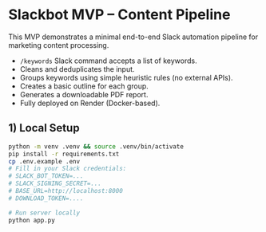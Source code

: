 # Slackbot MVP – Content Pipeline

This MVP demonstrates a minimal end-to-end Slack automation pipeline for marketing content processing.

- `/keywords` Slack command accepts a list of keywords.
- Cleans and deduplicates the input.
- Groups keywords using simple heuristic rules (no external APIs).
- Creates a basic outline for each group.
- Generates a downloadable PDF report.
- Fully deployed on Render (Docker-based).

## 1) Local Setup

```bash
python -m venv .venv && source .venv/bin/activate
pip install -r requirements.txt
cp .env.example .env
# Fill in your Slack credentials:
# SLACK_BOT_TOKEN=...
# SLACK_SIGNING_SECRET=...
# BASE_URL=http://localhost:8000
# DOWNLOAD_TOKEN=....

# Run server locally
python app.py
